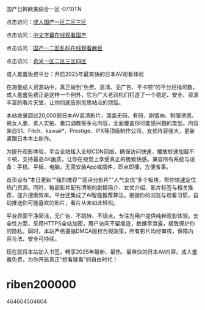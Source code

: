 国产日韩欧美综合一区-0710TN 

点击访问：<a href="https://heiliaowzu4ur.pages.dev">成人国产一区二区三区</a>

点击访问：<a href="https://heiliaoe8ajia.pages.dev">中文字幕在线观看国产</a>

点击访问：<a href="https://heiliaoxwd5i8.pages.dev">国产一二区乱码在线观看麻豆</a>

点击访问：<a href="https://heiliao2dmwwy.pages.dev">奇米一区二区三区四区</a>   

成人羞羞免费平台：开启2025年最爽快的日本AV观看体验

在海量成人资源站中，真正做到“免费、高清、无广告、不卡顿”的平台屈指可数。成人羞羞免费正是这样一个例外，它为广大老司机们打造了一个稳定、安全、资源丰富的看片天堂，让你彻底告别低质站点的烦恼。

本站收录超过20,000部日本AV高清影片，涵盖无码、有码、剧情向、制服诱惑、熟女人妻、素人实拍、重口调教等多元内容，全面覆盖你可能感兴趣的类型。内容来自S1、Fitch、kawaii*、Prestige、IPX等顶级制作公司，女优阵容强大，更新紧跟日本本土新作。

为提升观影体验，平台全站接入全球CDN网络，确保访问快速，播放秒速加载不卡顿，支持最高4K画质，让你在视觉上享受真正的极致快感。兼容所有系统与设备：手机、平板、电脑，无需安装App或插件，即点即播，方便省事。

首页设有“本日更新”“强烈推荐”“高评分影片”“人气女优”多个板块，帮你快速定位热门资源。同时，每部影片配有清晰的剧情简介、女优介绍、影片标签与相关推荐，提升搜索效率。平台还集成了AI智能推荐算法，根据你的浏览与观看习惯，自动推送你可能喜欢的影片，看片从未如此轻松。

平台界面干净简洁，无广告、不跳转、不误点，专注为用户提供纯粹观影体验。安全性方面，采用HTTPS全站加密，用户访问不留痕迹，数据零泄露，极致保护你的隐私。同时，本站严格遵循DMCA版权合规政策，所有影片均经审核，保障内容合法、安全可持续。

现在就将本站加入书签，畅享2025年最新、最热、最爽快的日本AV内容。成人羞羞免费，为你开启真正“想看就看”的自由时代！

<span style="display:none;">[Canonical link]  ( ）</span> 
# riben200000
464604504604
